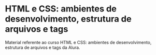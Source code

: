 # HTML e CSS: ambientes de desenvolvimento, estrutura de arquivos e tags

Material referente ao curso HTML e CSS: ambientes de desenvolvimento, estrutura de arquivos e tags da Alura.

